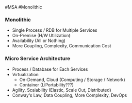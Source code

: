 #MSA #Monolithic

### Monolithic

* Single Process / RDB for Multiple Services
* On-Premise (H/W Utilization)
* Availability (All or Nothing)
* More Coupling, Complexity, Communication Cost
### Micro Service Architecture

* Process / Database for Each Services
* Virtualization
	* On-Demand, Cloud (Computing / Storage / Network)
	* Container (LiPortability???)
* Agility, Scalability (Elastic, Scale Out, Distributed)
* Conway's Law, Data Coupling, More Complexity, DevOps

